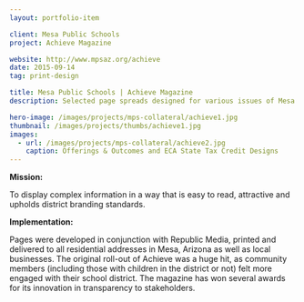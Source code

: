 ```yaml
---
layout: portfolio-item

client: Mesa Public Schools
project: Achieve Magazine

website: http://www.mpsaz.org/achieve
date: 2015-09-14
tag: print-design

title: Mesa Public Schools | Achieve Magazine
description: Selected page spreads designed for various issues of Mesa Public Schools’ Achieve Magazine, a semi-annual publication distributed directly to all homes in Mesa in partnership with Republic Media.

hero-image: /images/projects/mps-collateral/achieve1.jpg
thumbnail: /images/projects/thumbs/achieve1.jpg
images:
  - url: /images/projects/mps-collateral/achieve2.jpg
    caption: Offerings & Outcomes and ECA State Tax Credit Designs
---
```


**Mission:**

  To display complex information in a way that is easy to read, attractive and upholds district branding standards.

**Implementation:**

  Pages were developed in conjunction with Republic Media, printed and delivered to all residential addresses in Mesa, Arizona as well as local businesses. The original roll-out of Achieve was a huge hit, as community members (including those with children in the district or not) felt more engaged with their school district. The magazine has won several awards for its innovation in transparency to stakeholders.